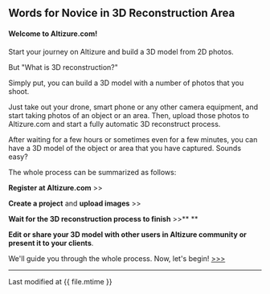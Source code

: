 ## Words for Novice in 3D Reconstruction Area

#### Welcome to Altizure.com!

Start your journey on Altizure and build a 3D model from 2D photos.

But "What is 3D reconstruction?"

Simply put, you can build a 3D model with a number of photos that you shoot.

Just take out your drone, smart phone or any other camera equipment, and start taking photos of an object or an area. Then, upload those photos to Altizure.com and start a fully automatic 3D reconstruct process.

After waiting for a few hours or sometimes even for a few minutes, you can have a 3D model of the object or area that you have captured. Sounds easy?

The whole process can be summarized as follows:

**Register at Altizure.com** &gt;&gt;

**Create a project** and **upload images** &gt;&gt;

**Wait for the 3D reconstruction process to finish** &gt;&gt;** **

**Edit or share your 3D model with other users in Altizure community or present it to your clients**.

We'll guide you through the whole process. Now, let's begin! [&gt;&gt;&gt;](chapter1.md)

---

Last modified at {{ file.mtime }}
